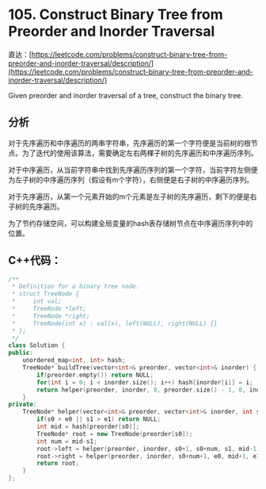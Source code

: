 # 105. Construct Binary Tree from Preorder and Inorder Traversal

直达：[https://leetcode.com/problems/construct-binary-tree-from-preorder-and-inorder-traversal/description/](https://leetcode.com/problems/construct-binary-tree-from-preorder-and-inorder-traversal/description/)

Given preorder and inorder traversal of a tree, construct the binary tree.

## 分析

对于先序遍历和中序遍历的两串字符串，先序遍历的第一个字符便是当前树的根节点。为了迭代的使用该算法，需要确定左右两棵子树的先序遍历和中序遍历序列。

对于中序遍历，从当前字符串中找到先序遍历序列的第一个字符，当前字符左侧便为左子树的中序遍历序列（假设有m个字符），右侧便是右子树的中序遍历序列。

对于先序遍历，从第一个元素开始的m个元素是左子树的先序遍历，剩下的便是右子树的先序遍历。

为了节约存储空间，可以构建全局变量的hash表存储树节点在中序遍历序列中的位置。

## C++代码：

```cpp
/**
 * Definition for a binary tree node.
 * struct TreeNode {
 *     int val;
 *     TreeNode *left;
 *     TreeNode *right;
 *     TreeNode(int x) : val(x), left(NULL), right(NULL) {}
 * };
 */
class Solution {
public:
    unordered_map<int, int> hash;
    TreeNode* buildTree(vector<int>& preorder, vector<int>& inorder) {
        if(preorder.empty()) return NULL;
        for(int i = 0; i < inorder.size(); i++) hash[inorder[i]] = i;
        return helper(preorder, inorder, 0, preorder.size() - 1, 0, inorder.size() - 1);
    }
private:
    TreeNode* helper(vector<int>& preorder, vector<int>& inorder, int s0, int e0, int s1, int e1){
        if(s0 > e0 || s1 > e1) return NULL;
        int mid = hash[preorder[s0]];
        TreeNode* root = new TreeNode(preorder[s0]);
        int num = mid-s1;
        root->left = helper(preorder, inorder, s0+1, s0+num, s1, mid-1);
        root->right = helper(preorder, inorder, s0+num+1, e0, mid+1, e1);
        return root;
    }
};
```



